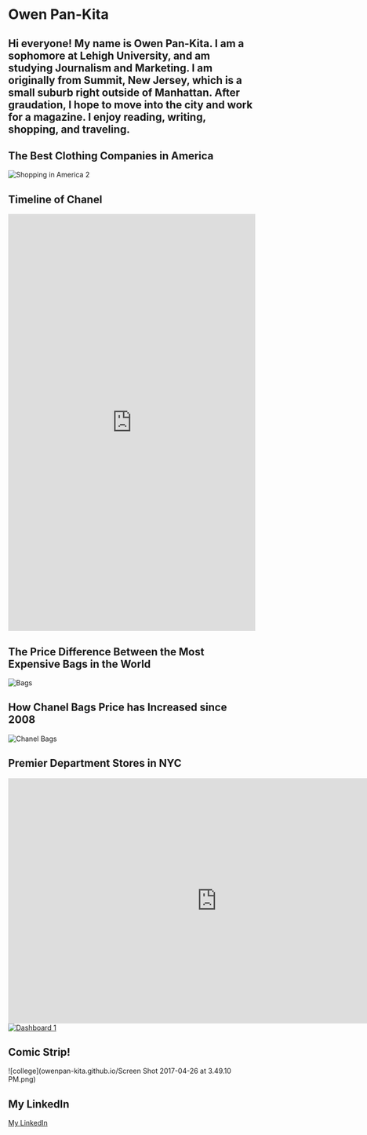 # Owen Pan-Kita
## Hi everyone! My name is Owen Pan-Kita. I am a sophomore at Lehigh University, and am studying Journalism and Marketing. I am originally from Summit, New Jersey, which is a small suburb right outside of Manhattan. After graudation, I hope to move into the city and work for a magazine. I enjoy reading, writing, shopping, and traveling.

## The Best Clothing Companies in America
![Shopping in America 2](owenpan-kita.github.io/shoppinginamerica2.png)

## Timeline of Chanel
<iframe src='https://cdn.knightlab.com/libs/timeline3/latest/embed/index.html?source=1QfKp1MOdoRBmw43Mj8FkqiAFsF8ZuQmvc_NVIsQbq7U&font=Default&lang=en&initial_zoom=2&height=650' width='100%' height='850' webkitallowfullscreen mozallowfullscreen allowfullscreen frameborder='0'></iframe>

## The Price Difference Between the Most Expensive Bags in the World
![Bags](owenpan-kita.github.io/Top_10_Most_Expensive_Bags_in_the_World_Price_chartbuilder.png)

## How Chanel Bags Price has Increased since 2008
![Chanel Bags](owenpan-kita.github.io/Chanel_Bag_Price_Increases_since_2008_Chanel_Medium-Large_in_Caviar_Chanel_Reissue_2.55_266_Boy_Chanel_Medium_Flap_Bag_chartbuilder.png)

## Premier Department Stores in NYC
<iframe width="850" height="500" scrolling="no" frameborder="no" src="https://fusiontables.google.com/embedviz?q=select+col2+from+1QcUv9SxZwBG0RKo90j1Z-c_OPsB6ha-rxIppo8Kn&amp;viz=MAP&amp;h=false&amp;lat=40.75637749047096&amp;lng=-73.97625706347657&amp;t=1&amp;z=15&amp;l=col2&amp;y=2&amp;tmplt=2&amp;hml=TWO_COL_LAT_LNG"></iframe>

<md>
<div class='tableauPlaceholder' id='viz1492630280925' style='position: relative'><noscript><a href='#'><img alt='Dashboard 1 ' src='https:&#47;&#47;public.tableau.com&#47;static&#47;images&#47;55&#47;55FNTP596&#47;1_rss.png' style='border: none' /></a></noscript><object class='tableauViz'  style='display:none;'><param name='host_url' value='https%3A%2F%2Fpublic.tableau.com%2F' /> <param name='path' value='shared&#47;55FNTP596' /> <param name='toolbar' value='yes' /><param name='static_image' value='https:&#47;&#47;public.tableau.com&#47;static&#47;images&#47;55&#47;55FNTP596&#47;1.png' /> <param name='animate_transition' value='yes' /><param name='display_static_image' value='yes' /><param name='display_spinner' value='yes' /><param name='display_overlay' value='yes' /><param name='display_count' value='yes' /></object></div>                <script type='text/javascript'>                    var divElement = document.getElementById('viz1492630280925');                    var vizElement = divElement.getElementsByTagName('object')[0];                    vizElement.style.minWidth='424px';vizElement.style.maxWidth='654px';vizElement.style.width='100%';vizElement.style.minHeight='629px';vizElement.style.maxHeight='929px';vizElement.style.height=(divElement.offsetWidth*0.75)+'px';                    var scriptElement = document.createElement('script');                    scriptElement.src = 'https://public.tableau.com/javascripts/api/viz_v1.js';                    vizElement.parentNode.insertBefore(scriptElement, vizElement);                </script>
</md>

## Comic Strip!

![college](owenpan-kita.github.io/Screen Shot 2017-04-26 at 3.49.10 PM.png)

## My LinkedIn
[My LinkedIn](https://www.linkedin.com/in/owen-caroline-pan-kita-9571a9128 "My LinkedIn")   
